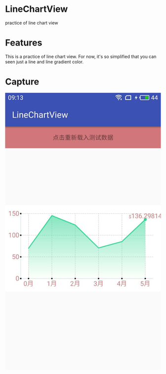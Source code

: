 # LineChartView
practice of line chart view

# Features
This is a practice of line chart view.
For now, it's so simplified that you can seen just a line and line gradient color.

# Capture
![](https://github.com/dyzs/LineChartView/blob/master/capture/linechartview.png)